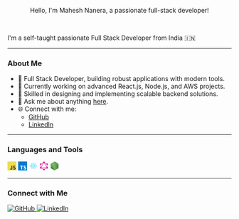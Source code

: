 <p align="center">
    Hello, I'm Mahesh Nanera, a passionate full-stack developer!
</p>

<br />

I'm a self-taught passionate Full Stack Developer from India 🇮🇳

---

### **About Me**
- 💼 Full Stack Developer, building robust applications with modern tools.
- 🌱 Currently working on advanced React.js, Node.js, and AWS projects.
- 🔧 Skilled in designing and implementing scalable backend solutions.
- 💬 Ask me about anything [here](https://github.com/maheshnanera/maheshnanera/issues).
- 🌐 Connect with me:
  - [GitHub](https://github.com/maheshnanera/)
  - [LinkedIn](https://www.linkedin.com/in/mahesh-nanera-076217213/)

---

### **Languages and Tools**
<code><img height="20" alt="javascript" src="https://raw.githubusercontent.com/github/explore/80688e429a7d4ef2fca1e82350fe8e3517d3494d/topics/javascript/javascript.png"></code>
<code><img height="20" alt="typescript" src="https://raw.githubusercontent.com/github/explore/80688e429a7d4ef2fca1e82350fe8e3517d3494d/topics/typescript/typescript.png"></code>
<code><img height="20" alt="react" src="https://raw.githubusercontent.com/github/explore/80688e429a7d4ef2fca1e82350fe8e3517d3494d/topics/react/react.png"></code>
<code><img height="20" alt="graphql" src="https://raw.githubusercontent.com/github/explore/5c058a388828bb5fde0bcafd4bc867b5bb3f26f3/topics/graphql/graphql.png"></code>
<code><img height="20" alt="nodejs" src="https://raw.githubusercontent.com/github/explore/80688e429a7d4ef2fca1e82350fe8e3517d3494d/topics/nodejs/nodejs.png"></code>

---



### **Connect with Me**
<p align="left">
  <a href="https://github.com/maheshnanera/" target="_blank">
    <img alt="GitHub" src="https://img.shields.io/badge/GitHub-100000?style=for-the-badge&logo=github&logoColor=white" />
  </a>
  <a href="https://www.linkedin.com/in/mahesh-nanera-076217213/" target="_blank">
    <img alt="LinkedIn" src="https://img.shields.io/badge/LinkedIn-0A66C2?style=for-the-badge&logo=linkedin&logoColor=white" />
  </a>
</p>
